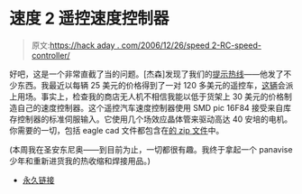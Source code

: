 # 速度 2 遥控速度控制器

> 原文:[https://hack aday . com/2006/12/26/speed 2-RC-speed-controller/](https://hackaday.com/2006/12/26/speedy2-rc-speed-controller/)

好吧，这是一个非常直截了当的问题。[杰森]发现了我们的[提示热线](http://hackaday.com/tips)——他发了不少东西。我最近以每辆 25 美元的价格得到了一对 120 多美元的遥控车，[这辆](http://www.speedy-bl.com/spdy1684-e.htm)会派上用场。事实上，检查我的商店无人机不相信我能以低于货架上 30 美元的价格制造自己的速度控制器。这个遥控汽车速度控制器使用 SMD pic 16F84 接受来自库存控制器的标准伺服输入。它使用几个场效应晶体管来驱动高达 40 安培的电机。你需要的一切，包括 eagle cad 文件都包含在[的 zip 文件](http://www.speedy-bl.com/speedy2.zip)中。

(本周我在圣安东尼奥——到目前为止，一切都很有趣。我终于拿起一个 panavise 少年和重新进货我的热收缩和焊接用品。)

*   [永久链接](http://www.speedy-bl.com/spdy1684-e.htm)